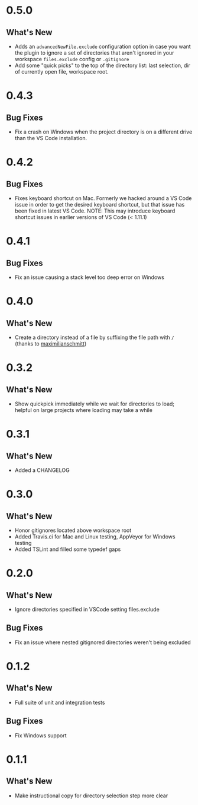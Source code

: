 # 0.5.0

## What's New
* Adds an `advancedNewFile.exclude` configuration option in case you want the
  plugin to ignore a set of directories that aren't ignored in your
  workspace `files.exclude` config or `.gitignore`
* Add some "quick picks" to the top of the directory list: last selection, dir
  of currently open file, workspace root.

# 0.4.3

## Bug Fixes
* Fix a crash on Windows when the project directory is on a different drive
  than the VS Code installation.

# 0.4.2

## Bug Fixes
* Fixes keyboard shortcut on Mac. Formerly we hacked around a VS Code issue in
  order to get the desired keyboard shortcut, but that issue has been fixed in
  latest VS Code. NOTE: This may introduce keyboard shortcut issues in
  earlier versions of VS Code (< 1.11.1)

# 0.4.1

## Bug Fixes
* Fix an issue causing a stack level too deep error on Windows

# 0.4.0

## What's New
* Create a directory instead of a file by suffixing the file path with `/`
  (thanks to [maximilianschmitt](https://github.com/maximilianschmitt))

# 0.3.2

## What's New
* Show quickpick immediately while we wait for directories to load; helpful on
  large projects where loading may take a while

# 0.3.1

## What's New
* Added a CHANGELOG

# 0.3.0

## What's New
* Honor gitignores located above workspace root
* Added Travis.ci for Mac and Linux testing, AppVeyor for Windows testing
* Added TSLint and filled some typedef gaps

# 0.2.0

## What's New
* Ignore directories specified in VSCode setting files.exclude

## Bug Fixes
* Fix an issue where nested gitignored directories weren't being excluded

# 0.1.2

## What's New
* Full suite of unit and integration tests

## Bug Fixes
* Fix Windows support

# 0.1.1

## What's New
* Make instructional copy for directory selection step more clear
